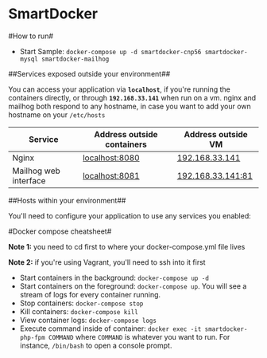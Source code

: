 SmartDocker
==================================

#How to run#

  * Start Sample: `docker-compose up -d smartdocker-cnp56 smartdocker-mysql smartdocker-mailhog`

##Services exposed outside your environment##

You can access your application via **`localhost`**, if you're running the containers directly, or through **`192.168.33.141`** when run on a vm. nginx and mailhog both respond to any hostname, in case you want to add your own hostname on your `/etc/hosts` 

Service|Address outside containers|Address outside VM
------|---------|-----------
Nginx|[localhost:8080](http://localhost:8080)|[192.168.33.141](http://192.168.33.141)
Mailhog web interface|[localhost:8081](http://localhost:8081)|[192.168.33.141:81](http://192.168.33.141:81)

##Hosts within your environment##

You'll need to configure your application to use any services you enabled:

#Docker compose cheatsheet#

**Note 1:** you need to cd first to where your docker-compose.yml file lives

**Note 2:** if you're using Vagrant, you'll need to ssh into it first

  * Start containers in the background: `docker-compose up -d`
  * Start containers on the foreground: `docker-compose up`. You will see a stream of logs for every container running.
  * Stop containers: `docker-compose stop`
  * Kill containers: `docker-compose kill`
  * View container logs: `docker-compose logs`
  * Execute command inside of container: `docker exec -it smartdocker-php-fpm COMMAND` where `COMMAND` is whatever you want to run. For instance, `/bin/bash` to open a console prompt.
